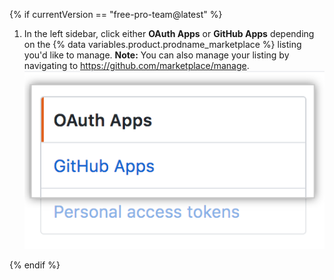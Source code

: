 {% if currentVersion == "free-pro-team@latest" %}
1. In the left sidebar, click either **OAuth Apps** or **GitHub Apps** depending on the {% data variables.product.prodname_marketplace %} listing you'd like to manage. **Note:** You can also manage your listing by navigating to https://github.com/marketplace/manage.
![App type selection](/assets/images/settings/apps_choose_app.png)

{% endif %}

